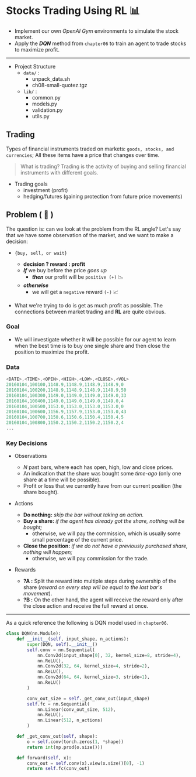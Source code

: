 # Stocks Trading Using RL  📊

- Implement our own *OpenAI Gym* environments to simulate the stock market.
- Apply the ***DQN*** method from `chapter06` to train an agent to trade stocks to maximize profit.

---

- Project Structure
  - `data/` :
    - unpack_data.sh
    - ch08-small-quotez.tgz
  - `lib/`  :
    - common.py
    - models.py
    - validation.py
    - utils.py

## Trading

Types of financial instruments traded on markets: `goods, stocks, and currencies`; All these items have a price that changes over time.

> What is trading? Trading is the activity of buying and selling financial instruments with different goals.

- Trading goals
  - investment (profit)
  - hedging/futures (gaining protection from future price movements)

## Problem ( 🤔 )

The question is: can we look at the problem from the RL angle? Let's say that we have some observation of the market, and we want to make a decision:

- `{buy, sell, or wait}`
  - **decision ? reward : profit**
  - ***If*** we buy before the price *goes up*
    - ***then*** our profit will be `positive (+)` 📉
  - ***otherwise***
    - we will get a `negative` reward `(-)` 📈
  
- What we're trying to do is get as much profit as possible. The connections between market trading and **RL** are quite obvious.

### Goal

- We will investigate whether it will be possible for our agent to learn when the best time is to buy one single share and then close the position to maximize the profit.

### Data

```scala
<DATE>,<TIME>,<OPEN>,<HIGH>,<LOW>,<CLOSE>,<VOL>
20160104,100100,1148.9,1148.9,1148.9,1148.9,0
20160104,100200,1148.9,1148.9,1148.9,1148.9,50
20160104,100300,1149.0,1149.0,1149.0,1149.0,33
20160104,100400,1149.0,1149.0,1149.0,1149.0,4
20160104,100500,1153.0,1153.0,1153.0,1153.0,0
20160104,100600,1156.9,1157.9,1153.0,1153.0,43
20160104,100700,1150.6,1150.6,1150.4,1150.4,5
20160104,100800,1150.2,1150.2,1150.2,1150.2,4
...
```

### Key Decisions

- Observations
  - *N* past bars, where each has open, high, low and close prices.
  - An indication that the share was bought some *time-ago* (only one share at a time will be possible).
  - Profit or loss that we currently have from our current position (the share bought).

- Actions
  - **Do nothing:** *skip the bar without taking an action.*
  - **Buy a share:** *if the agent has already got the share, nothing will be bought;*
    - otherwise, we will pay the commission, which is usually some small percentage of the current price.
  - **Close the position:** *if we do not have a previously purchased share, nothing will happen;*
    - otherwise, we will pay commission for the trade.

- Rewards
  - **?A :** Split the reward into multiple steps during ownership of the share (*reward on every step will be equal to the last bar's movement*).
  - **?B :** On the other hand, the agent will receive the reward only after the close action and receive the full reward at once.

---

As a quick reference the following is DQN model used in `chapter06`.

```python
class DQN(nn.Module):
    def __init__(self, input_shape, n_actions):
        super(DQN, self).__init__()
        self.conv = nn.Sequential(
            nn.Conv2d(input_shape[0], 32, kernel_size=8, stride=4),
            nn.ReLU(),
            nn.Conv2d(32, 64, kernel_size=4, stride=2),
            nn.ReLU(),
            nn.Conv2d(64, 64, kernel_size=3, stride=1),
            nn.ReLU()
        )

        conv_out_size = self._get_conv_out(input_shape)
        self.fc = nn.Sequential(
            nn.Linear(conv_out_size, 512),
            nn.ReLU(),
            nn.Linear(512, n_actions)
        )

    def _get_conv_out(self, shape):
        o = self.conv(torch.zeros(1, *shape))
        return int(np.prod(o.size()))

    def forward(self, x):
        conv_out = self.conv(x).view(x.size()[0], -1)
        return self.fc(conv_out)
```
